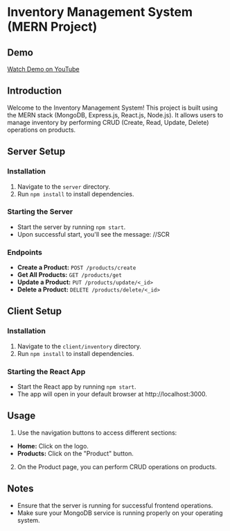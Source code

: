 # Inventory Management System (MERN Project)

## Demo
[Watch Demo on YouTube](https://youtu.be/p90kZwRzoWA)

## Introduction
Welcome to the Inventory Management System! This project is built using the MERN stack (MongoDB, Express.js, React.js, Node.js). It allows users to manage inventory by performing CRUD (Create, Read, Update, Delete) operations on products.

## Server Setup
### Installation
1. Navigate to the `server` directory.
2. Run `npm install` to install dependencies.

### Starting the Server
- Start the server by running `npm start`.
- Upon successful start, you'll see the message:
//SCR

### Endpoints
- **Create a Product:** `POST /products/create`
- **Get All Products:** `GET /products/get`
- **Update a Product:** `PUT /products/update/<_id>`
- **Delete a Product:** `DELETE /products/delete/<_id>`

## Client Setup
### Installation
1. Navigate to the `client/inventory` directory.
2. Run `npm install` to install dependencies.

### Starting the React App
- Start the React app by running `npm start`.
- The app will open in your default browser at http://localhost:3000.

## Usage
1. Use the navigation buttons to access different sections:
 - **Home:** Click on the logo.
 - **Products:** Click on the "Product" button.
2. On the Product page, you can perform CRUD operations on products.

## Notes
- Ensure that the server is running for successful frontend operations.
- Make sure your MongoDB service is running properly on your operating system.
